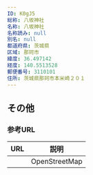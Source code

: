 ```yaml
---
ID: K0gJ5
総称: 八坂神社
名称: 八坂神社
名称読み: null
別名: null
都道府県: 茨城県
区域: 那珂市
緯度: 36.497142
経度: 140.5513528
郵便番号: 3110101
住所: 茨城県那珂市本米崎２０１
---
```


## その他

### 参考URL

| URL | 説明          |
| --- | ------------- |
|     | OpenStreetMap |

